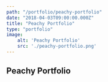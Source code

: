 ```yaml
---
path: "/portfolio/peachy-portfolio"
date: "2018-04-03T09:00:00.000Z"
title: "Peachy Portfolio"
type: "portfolio"
image:
    alt: 'Peachy Portfolio'
    src: './peachy-portfolio.png'
---
```


## Peachy Portfolio


